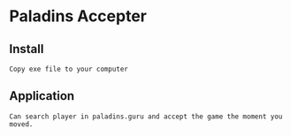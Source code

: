 # Paladins Accepter

## Install
```
Copy exe file to your computer
```

## Application
```
Can search player in paladins.guru and accept the game the moment you moved. 
```
